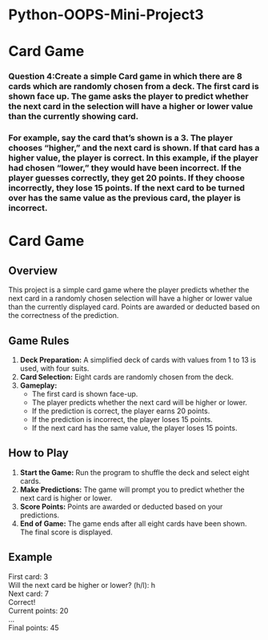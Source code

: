 # Python-OOPS-Mini-Project3
# Card Game

### Question 4:Create a simple Card game in which there are 8 cards which are randomly chosen from a deck. The first card is shown face up. The game asks the player to predict whether the next card in the selection will have a higher or lower value than the currently showing card.
### For example, say the card that’s shown is a 3. The player chooses “higher,” and the next card is shown. If that card has a higher value, the player is correct. In this example, if the player had chosen “lower,” they would have been incorrect. If the player guesses correctly, they get 20 points. If they choose incorrectly, they lose 15 points. If the next card to be turned over has the same value as the previous card, the player is incorrect.


# Card Game

## Overview

This project is a simple card game where the player predicts whether the next card in a randomly chosen selection will have a higher or lower value than the currently displayed card. Points are awarded or deducted based on the correctness of the prediction.

## Game Rules

1. **Deck Preparation:** A simplified deck of cards with values from 1 to 13 is used, with four suits.
2. **Card Selection:** Eight cards are randomly chosen from the deck.
3. **Gameplay:**
   - The first card is shown face-up.
   - The player predicts whether the next card will be higher or lower.
   - If the prediction is correct, the player earns 20 points.
   - If the prediction is incorrect, the player loses 15 points.
   - If the next card has the same value, the player loses 15 points.

## How to Play

1. **Start the Game:** Run the program to shuffle the deck and select eight cards.
2. **Make Predictions:** The game will prompt you to predict whether the next card is higher or lower.
3. **Score Points:** Points are awarded or deducted based on your predictions.
4. **End of Game:** The game ends after all eight cards have been shown. The final score is displayed.

## Example


First card: 3<br>
Will the next card be higher or lower? (h/l): h<br>
Next card: 7<br>
Correct!<br>
Current points: 20<br>
...<br>
Final points: 45<br>
